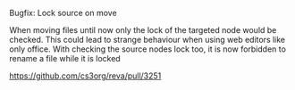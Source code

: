 Bugfix: Lock source on move

When moving files until now only the lock of the targeted node would be checked.
This could lead to strange behaviour when using web editors like only office.
With checking the source nodes lock too, it is now forbidden to rename a file while it is locked

https://github.com/cs3org/reva/pull/3251
